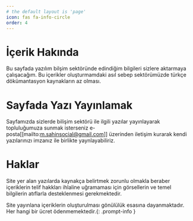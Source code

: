```yaml
---
# the default layout is 'page'
icon: fas fa-info-circle
order: 4
---
```


# İçerik Hakında
Bu sayfada yazılım bilşim sektöründe edindiğim bilgileri sizlere aktarmaya çalışacağım.
Bu içerikler oluşturmamdaki asıl sebep sektörümüzde türkçe dökümantasyon kaynakların az olması.


# Sayfada Yazı Yayınlamak
Sayfamızda sizlerde bilişim sektörü ile ilgili yazılar yayınlayarak topluluğumuza sunmak isterseniz e-posta[[mailto:m.sahinsocial@gmail.com]] üzerinden iletişim kurarak kendi yazılarınızı imzanız ile birlikte yaynlayabiliriz.

# Haklar
Site yer alan yazılarda kaynakça belirtmek zorunlu olmakla beraber içeriklerin telif hakkları ihlaline uğramaması için görsellerin ve temel bilgilerin atıflarla desteklenmesi gerekmektedir.


Site yayınlana içeriklerin oluşturulması gönülülük esasına dayanmaktadır. Her hangi bir ücret ödenmemektedir.{: .prompt-info }